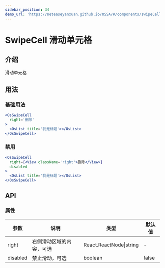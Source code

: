 ```yaml
---
sidebar_position: 34
demo_url: 'https://neteaseyanxuan.github.io/OSSA/#/components/swipeCell/demo/index'
---
```


# SwipeCell 滑动单元格

## 介绍
滑动单元格

## 用法
### 基础用法
```jsx 
<OsSwipeCell
  right='删除'
>
  <OsList title='我是标题'></OsList>
</OsSwipeCell>
```
### 禁用
```jsx 
<OsSwipeCell
  right={<View className='right'>删除</View>}
  disabled
>
  <OsList title='我是标题'></OsList>
</OsSwipeCell>
```

## API
### 属性
|参数|说明|类型|默认值|
|------|------|------|------|
|right|右侧滑动区域的内容，可选|React.ReactNode\|string|-|
|disabled|禁止滑动，可选|boolean|false|